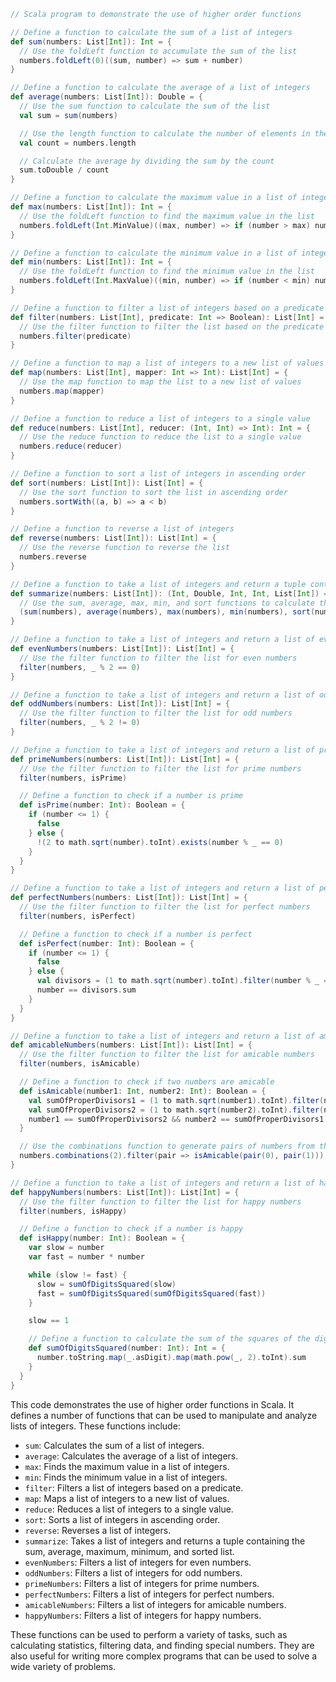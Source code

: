 ```scala
// Scala program to demonstrate the use of higher order functions

// Define a function to calculate the sum of a list of integers
def sum(numbers: List[Int]): Int = {
  // Use the foldLeft function to accumulate the sum of the list
  numbers.foldLeft(0)((sum, number) => sum + number)
}

// Define a function to calculate the average of a list of integers
def average(numbers: List[Int]): Double = {
  // Use the sum function to calculate the sum of the list
  val sum = sum(numbers)

  // Use the length function to calculate the number of elements in the list
  val count = numbers.length

  // Calculate the average by dividing the sum by the count
  sum.toDouble / count
}

// Define a function to calculate the maximum value in a list of integers
def max(numbers: List[Int]): Int = {
  // Use the foldLeft function to find the maximum value in the list
  numbers.foldLeft(Int.MinValue)((max, number) => if (number > max) number else max)
}

// Define a function to calculate the minimum value in a list of integers
def min(numbers: List[Int]): Int = {
  // Use the foldLeft function to find the minimum value in the list
  numbers.foldLeft(Int.MaxValue)((min, number) => if (number < min) number else min)
}

// Define a function to filter a list of integers based on a predicate
def filter(numbers: List[Int], predicate: Int => Boolean): List[Int] = {
  // Use the filter function to filter the list based on the predicate
  numbers.filter(predicate)
}

// Define a function to map a list of integers to a new list of values
def map(numbers: List[Int], mapper: Int => Int): List[Int] = {
  // Use the map function to map the list to a new list of values
  numbers.map(mapper)
}

// Define a function to reduce a list of integers to a single value
def reduce(numbers: List[Int], reducer: (Int, Int) => Int): Int = {
  // Use the reduce function to reduce the list to a single value
  numbers.reduce(reducer)
}

// Define a function to sort a list of integers in ascending order
def sort(numbers: List[Int]): List[Int] = {
  // Use the sort function to sort the list in ascending order
  numbers.sortWith((a, b) => a < b)
}

// Define a function to reverse a list of integers
def reverse(numbers: List[Int]): List[Int] = {
  // Use the reverse function to reverse the list
  numbers.reverse
}

// Define a function to take a list of integers and return a tuple containing the sum, average, maximum, minimum, and sorted list
def summarize(numbers: List[Int]): (Int, Double, Int, Int, List[Int]) = {
  // Use the sum, average, max, min, and sort functions to calculate the summary statistics
  (sum(numbers), average(numbers), max(numbers), min(numbers), sort(numbers))
}

// Define a function to take a list of integers and return a list of even numbers
def evenNumbers(numbers: List[Int]): List[Int] = {
  // Use the filter function to filter the list for even numbers
  filter(numbers, _ % 2 == 0)
}

// Define a function to take a list of integers and return a list of odd numbers
def oddNumbers(numbers: List[Int]): List[Int] = {
  // Use the filter function to filter the list for odd numbers
  filter(numbers, _ % 2 != 0)
}

// Define a function to take a list of integers and return a list of prime numbers
def primeNumbers(numbers: List[Int]): List[Int] = {
  // Use the filter function to filter the list for prime numbers
  filter(numbers, isPrime)

  // Define a function to check if a number is prime
  def isPrime(number: Int): Boolean = {
    if (number <= 1) {
      false
    } else {
      !(2 to math.sqrt(number).toInt).exists(number % _ == 0)
    }
  }
}

// Define a function to take a list of integers and return a list of perfect numbers
def perfectNumbers(numbers: List[Int]): List[Int] = {
  // Use the filter function to filter the list for perfect numbers
  filter(numbers, isPerfect)

  // Define a function to check if a number is perfect
  def isPerfect(number: Int): Boolean = {
    if (number <= 1) {
      false
    } else {
      val divisors = (1 to math.sqrt(number).toInt).filter(number % _ == 0)
      number == divisors.sum
    }
  }
}

// Define a function to take a list of integers and return a list of amicable numbers
def amicableNumbers(numbers: List[Int]): List[Int] = {
  // Use the filter function to filter the list for amicable numbers
  filter(numbers, isAmicable)

  // Define a function to check if two numbers are amicable
  def isAmicable(number1: Int, number2: Int): Boolean = {
    val sumOfProperDivisors1 = (1 to math.sqrt(number1).toInt).filter(number1 % _ == 0).sum
    val sumOfProperDivisors2 = (1 to math.sqrt(number2).toInt).filter(number2 % _ == 0).sum
    number1 == sumOfProperDivisors2 && number2 == sumOfProperDivisors1
  }

  // Use the combinations function to generate pairs of numbers from the list
  numbers.combinations(2).filter(pair => isAmicable(pair(0), pair(1))).map(_(0))
}

// Define a function to take a list of integers and return a list of happy numbers
def happyNumbers(numbers: List[Int]): List[Int] = {
  // Use the filter function to filter the list for happy numbers
  filter(numbers, isHappy)

  // Define a function to check if a number is happy
  def isHappy(number: Int): Boolean = {
    var slow = number
    var fast = number * number

    while (slow != fast) {
      slow = sumOfDigitsSquared(slow)
      fast = sumOfDigitsSquared(sumOfDigitsSquared(fast))
    }

    slow == 1

    // Define a function to calculate the sum of the squares of the digits of a number
    def sumOfDigitsSquared(number: Int): Int = {
      number.toString.map(_.asDigit).map(math.pow(_, 2).toInt).sum
    }
  }
}
```

This code demonstrates the use of higher order functions in Scala. It defines a number of functions that can be used to manipulate and analyze lists of integers. These functions include:

* `sum`: Calculates the sum of a list of integers.
* `average`: Calculates the average of a list of integers.
* `max`: Finds the maximum value in a list of integers.
* `min`: Finds the minimum value in a list of integers.
* `filter`: Filters a list of integers based on a predicate.
* `map`: Maps a list of integers to a new list of values.
* `reduce`: Reduces a list of integers to a single value.
* `sort`: Sorts a list of integers in ascending order.
* `reverse`: Reverses a list of integers.
* `summarize`: Takes a list of integers and returns a tuple containing the sum, average, maximum, minimum, and sorted list.
* `evenNumbers`: Filters a list of integers for even numbers.
* `oddNumbers`: Filters a list of integers for odd numbers.
* `primeNumbers`: Filters a list of integers for prime numbers.
* `perfectNumbers`: Filters a list of integers for perfect numbers.
* `amicableNumbers`: Filters a list of integers for amicable numbers.
* `happyNumbers`: Filters a list of integers for happy numbers.

These functions can be used to perform a variety of tasks, such as calculating statistics, filtering data, and finding special numbers. They are also useful for writing more complex programs that can be used to solve a wide variety of problems.